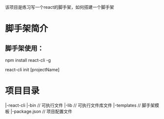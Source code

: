 该项目是练习写一个react的脚手架，如何搭建一个脚手架


# 脚手架简介

## 脚手架使用：

npm install react-cli -g

react-cli init [projectName]

# 项目目录

|-react-cli
  |-bin                   // 可执行文件
  |-lib                   // 可执行文件库文件
  |-templates             // 脚手架模板
  |-package.json          // 项目配置文件


